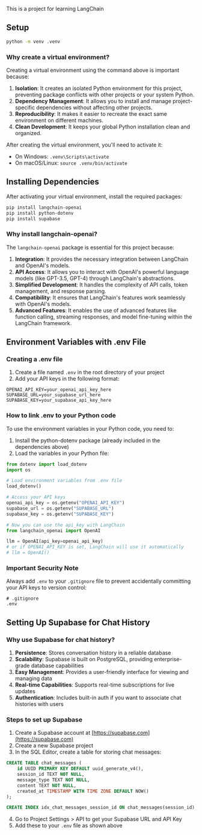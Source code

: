 This is a project for learning LangChain

## Setup

```bash
python -m venv .venv
```

### Why create a virtual environment?

Creating a virtual environment using the command above is important because:

1. **Isolation**: It creates an isolated Python environment for this project, preventing package conflicts with other projects or your system Python.
2. **Dependency Management**: It allows you to install and manage project-specific dependencies without affecting other projects.
3. **Reproducibility**: It makes it easier to recreate the exact same environment on different machines.
4. **Clean Development**: It keeps your global Python installation clean and organized.

After creating the virtual environment, you'll need to activate it:

- On Windows: `.venv\Scripts\activate`
- On macOS/Linux: `source .venv/bin/activate`

## Installing Dependencies

After activating your virtual environment, install the required packages:

```bash
pip install langchain-openai
pip install python-dotenv
pip install supabase
```

### Why install langchain-openai?

The `langchain-openai` package is essential for this project because:

1. **Integration**: It provides the necessary integration between LangChain and OpenAI's models.
2. **API Access**: It allows you to interact with OpenAI's powerful language models (like GPT-3.5, GPT-4) through LangChain's abstractions.
3. **Simplified Development**: It handles the complexity of API calls, token management, and response parsing.
4. **Compatibility**: It ensures that LangChain's features work seamlessly with OpenAI's models.
5. **Advanced Features**: It enables the use of advanced features like function calling, streaming responses, and model fine-tuning within the LangChain framework.

## Environment Variables with .env File

### Creating a .env file

1. Create a file named `.env` in the root directory of your project
2. Add your API keys in the following format:

```
OPENAI_API_KEY=your_openai_api_key_here
SUPABASE_URL=your_supabase_url_here
SUPABASE_KEY=your_supabase_api_key_here
```

### How to link .env to your Python code

To use the environment variables in your Python code, you need to:

1. Install the python-dotenv package (already included in the dependencies above)
2. Load the variables in your Python file:

```python
from dotenv import load_dotenv
import os

# Load environment variables from .env file
load_dotenv()

# Access your API keys
openai_api_key = os.getenv("OPENAI_API_KEY")
supabase_url = os.getenv("SUPABASE_URL")
supabase_key = os.getenv("SUPABASE_KEY")

# Now you can use the api_key with LangChain
from langchain_openai import OpenAI

llm = OpenAI(api_key=openai_api_key)
# or if OPENAI_API_KEY is set, LangChain will use it automatically
# llm = OpenAI()
```

### Important Security Note

Always add `.env` to your `.gitignore` file to prevent accidentally committing your API keys to version control:

```
# .gitignore
.env
```

## Setting Up Supabase for Chat History

### Why use Supabase for chat history?

1. **Persistence**: Stores conversation history in a reliable database
2. **Scalability**: Supabase is built on PostgreSQL, providing enterprise-grade database capabilities
3. **Easy Management**: Provides a user-friendly interface for viewing and managing data
4. **Real-time Capabilities**: Supports real-time subscriptions for live updates
5. **Authentication**: Includes built-in auth if you want to associate chat histories with users

### Steps to set up Supabase

1. Create a Supabase account at [https://supabase.com](https://supabase.com)
2. Create a new Supabase project
3. In the SQL Editor, create a table for storing chat messages:

```sql
CREATE TABLE chat_messages (
    id UUID PRIMARY KEY DEFAULT uuid_generate_v4(),
    session_id TEXT NOT NULL,
    message_type TEXT NOT NULL,
    content TEXT NOT NULL,
    created_at TIMESTAMP WITH TIME ZONE DEFAULT NOW()
);

CREATE INDEX idx_chat_messages_session_id ON chat_messages(session_id);
```

4. Go to Project Settings > API to get your Supabase URL and API Key
5. Add these to your `.env` file as shown above
